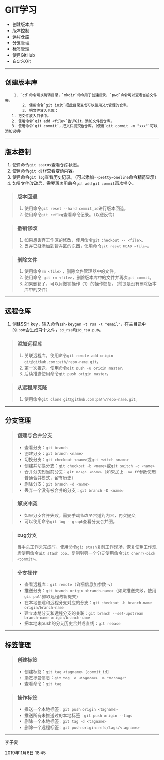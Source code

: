 # GIT学习

- 创建版本库
- 版本控制
- 远程仓库
- 分支管理
- 标签管理
- 使用GitHub
- 自定义Git

---

## 创建版本库

  		1. `cd`命令可以跳转目录，`mkdir`命令用于创建目录，`pwd`命令可以查看当前文件夹。
    		2. 使用命令`git init`把此目录变成可以使用Git管理的仓库。
      		3. 把文件放入仓库：
       1. 把文件放入目录中。
       2. 使用命令`git add <file>`告诉Git，添加文件到仓库。
       3. 使用命令`git commit`，把文件提交给仓库。（使用`git commit -m "xxx"`可以添加说明）

---

## 版本控制

1. 使用命令`git status`查看仓库状态。
2. 使用命令`git diff`查看变动内容。
3. 使用命令`git log`查看历史记录。（可以添加`--pretty=oneline`命令精简显示）
4. 如果文件改动后，需要再次用命令`git add` `git commit`再次提交。

> ### 版本回退
>
> 1. 使用命令`git reset --hard commit_id`进行版本回退。
> 2. 使用命令`git reflog`查看命令记录。（以便反悔）

> ### 撤销修改
>
> 1. 如果想丢弃工作区的修改，使用命令`git checkout -- <file>`。
> 2. 丢弃已经添加到暂存区的东西，使用命令`git reset HEAD <file>`。

> ### 删除文件
>
> 1. 使用命令`rm <file>` ，删除文件管理器中的文件。
> 2. 使用命令` git rm <file>`，删除版本库中的文件并再次`git commit`。
> 3. 如果删错了，可以用撤销操作（1）的操作恢复。（前提是没有删除版本库中的文件）

---

## 远程仓库

1. 创建SSH key，输入命令`ssh-keygen -t rsa -C "email"`，在主目录中的`.ssh`会生成两个文件，`id_rsa`和`id_rsa.pub`。

> ### 添加远程库
>
> 1. 关联远程库，使用命令`git remote add origin git@github.com:path/repo-name.git`。
> 2. 第一次推送，使用命令`git push -u origin master`。
> 3. 后续推送使用命令`git push origin master`。

> ### 从远程库克隆
>
> 1. 使用命令`git clone git@github.com:path/repo-name.git`。

---

## 分支管理

> ### 创建与合并分支
>
> - 查看分支：`git branch`
> - 创建分支：`git branch <name>`
> - 切换分支：`git checkout <name>`或`git switch <name>`
> - 创建并切换分支：`git checkout -b <name>`或`git switch -c <name>`
> - 合并分支到当前分支：`git merge <name>`（如果加上`--no-ff`参数使用普通合并模式，留有历史）
> - 删除分支：`git branch -d <name>`
> - 丢弃一个没有被合并的分支：`git branch -D <name>`

> ### 解决冲突
>
> - 如果分支合并失败，需要手动修改至合适的内容，再次提交
> - 可以使用命令`git log --graph`查看分支合并图。

> ### bug分支
>
> 当手头工作未完成时，使用命令`git stash`复制工作现场，恢复使用工作现场使用命令`git stash pop`。复制到另一个分支使用命令`git cherry-pick <commit>`。

> ### 分支操作
>
> - 查看远程库：`git remote`（详细信息加参数`-v`）
> - 推送分支：`git branch origin <branch-name>`（如果推送失败，使用`git pull`抓取远程的新提交）
> - 在本地创建和远程分支对应的分支：`git checkout -b branch-name origin/branch-name`
> - 建立本地分支和远程分支的关联：`git branch --set-upstream branch-name origin/branch-name`
> - 把本地未push的分支历史合并成直线：`git rebase`

---

## 标签管理

> ### 创建标签
>
> - 创建标签：`git tag <tagname> [commit_id]`
> - 指定标签信息：`git tag -a <tagname> -m "message"`
> - 查看命令：`git tag`

> ### 操作标签
>
> - 推送一个本地标签：`git push origin <tagname>`
> - 推送所有未推送过的本地标签：`git push origin --tags`
> - 删除一个本地标签：`git tag -d <tagname>`
> - 删除一个远程标签：`git push origin:refs/tags/<tagname>`

---

李子夏

2019年11月6日  18:45



